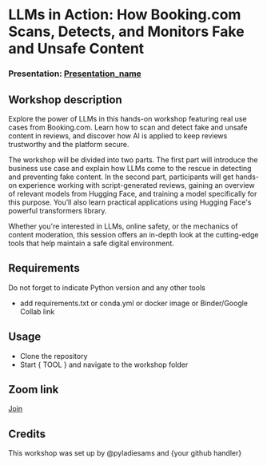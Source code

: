 # LLMs in Action: How Booking.com Scans, Detects, and Monitors Fake and Unsafe Content
### Presentation: [Presentation_name](workshop/Presentation_template.pptx)

## Workshop description
Explore the power of LLMs in this hands-on workshop featuring real use cases from Booking.com. Learn how to scan and detect fake and unsafe content in reviews, and discover how AI is applied to keep reviews trustworthy and the platform secure. 

The workshop will be divided into two parts. The first part will introduce the business use case and explain how LLMs come to the rescue in detecting and preventing fake content. In the second part, participants will get hands-on experience working with script-generated reviews, gaining an overview of relevant models from Hugging Face, and training a model specifically for this purpose. You’ll also learn practical applications using Hugging Face's powerful transformers library.

Whether you're interested in LLMs, online safety, or the mechanics of content moderation, this session offers an in-depth look at the cutting-edge tools that help maintain a safe digital environment.

## Requirements
Do not forget to indicate Python version and any other tools
+ add requirements.txt or conda.yml or docker image or Binder/Google Collab link

## Usage
* Clone the repository
* Start { TOOL } and navigate to the workshop folder

## Zoom link
[Join](https://us06web.zoom.us/j/83100087591?pwd=72IYughip4alHovellT3wuH3fibBJf.1)

## Credits
This workshop was set up by @pyladiesams and {your github handler}
